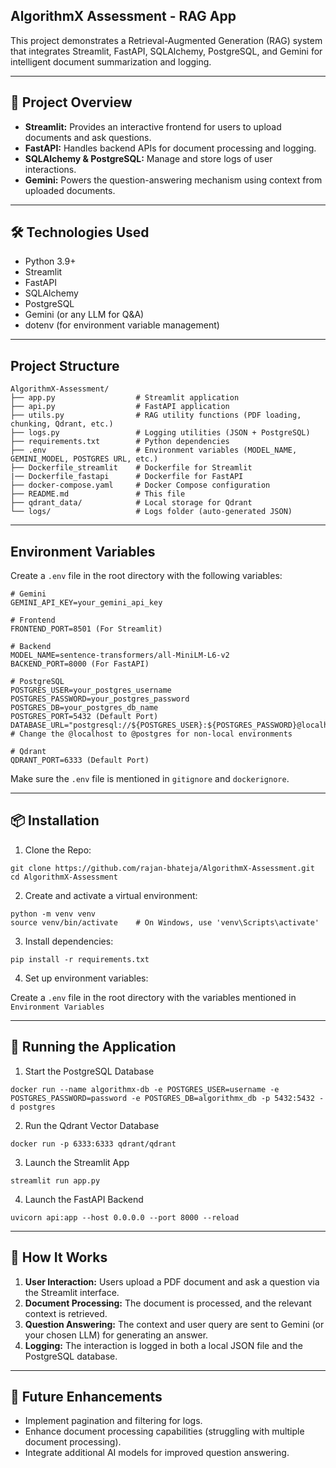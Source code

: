 ## AlgorithmX Assessment - RAG App

This project demonstrates a Retrieval-Augmented Generation (RAG) system that integrates Streamlit, FastAPI, SQLAlchemy, PostgreSQL, and Gemini for intelligent document summarization and logging.

---

## 🚀 Project Overview

* **Streamlit:** Provides an interactive frontend for users to upload documents and ask questions.
* **FastAPI:** Handles backend APIs for document processing and logging.
* **SQLAlchemy & PostgreSQL:** Manage and store logs of user interactions.
* **Gemini:** Powers the question-answering mechanism using context from uploaded documents.

---

## 🛠️ Technologies Used

* Python 3.9+
* Streamlit
* FastAPI
* SQLAlchemy
* PostgreSQL
* Gemini (or any LLM for Q&A)
* dotenv (for environment variable management)

---

## Project Structure

```
AlgorithmX-Assessment/
├── app.py                  # Streamlit application
├── api.py                  # FastAPI application
├── utils.py                # RAG utility functions (PDF loading, chunking, Qdrant, etc.)
├── logs.py                 # Logging utilities (JSON + PostgreSQL)
├── requirements.txt        # Python dependencies
├── .env                    # Environment variables (MODEL_NAME, GEMINI_MODEL, POSTGRES URL, etc.)
├── Dockerfile_streamlit    # Dockerfile for Streamlit
|── Dockerfile_fastapi      # Dockerfile for FastAPI
├── docker-compose.yaml     # Docker Compose configuration
├── README.md               # This file
├── qdrant_data/            # Local storage for Qdrant
└── logs/                   # Logs folder (auto-generated JSON)
```

---

## Environment Variables

Create a `.env` file in the root directory with the following variables:
```
# Gemini
GEMINI_API_KEY=your_gemini_api_key

# Frontend
FRONTEND_PORT=8501 (For Streamlit)

# Backend
MODEL_NAME=sentence-transformers/all-MiniLM-L6-v2
BACKEND_PORT=8000 (For FastAPI)

# PostgreSQL
POSTGRES_USER=your_postgres_username
POSTGRES_PASSWORD=your_postgres_password
POSTGRES_DB=your_postgres_db_name
POSTGRES_PORT=5432 (Default Port)
DATABASE_URL="postgresql://${POSTGRES_USER}:${POSTGRES_PASSWORD}@localhost:${POSTGRES_PORT}/${POSTGRES_DB}"
# Change the @localhost to @postgres for non-local environments

# Qdrant
QDRANT_PORT=6333 (Default Port)
```

Make sure the `.env` file is mentioned in `gitignore` and `dockerignore`.

---

## 📦 Installation

1. Clone the Repo:
```
git clone https://github.com/rajan-bhateja/AlgorithmX-Assessment.git
cd AlgorithmX-Assessment
```

2. Create and activate a virtual environment:
```
python -m venv venv
source venv/bin/activate    # On Windows, use 'venv\Scripts\activate'
```

3. Install dependencies:
```
pip install -r requirements.txt
```

4. Set up environment variables:

Create a `.env` file in the root directory with the variables mentioned in `Environment Variables`

---

## 🧪 Running the Application

1. Start the PostgreSQL Database
```
docker run --name algorithmx-db -e POSTGRES_USER=username -e POSTGRES_PASSWORD=password -e POSTGRES_DB=algorithmx_db -p 5432:5432 -d postgres
```

2. Run the Qdrant Vector Database
```
docker run -p 6333:6333 qdrant/qdrant
```

3. Launch the Streamlit App
```
streamlit run app.py
```

4. Launch the FastAPI Backend
```
uvicorn api:app --host 0.0.0.0 --port 8000 --reload
```

---

## 🧠 How It Works

1. **User Interaction:** Users upload a PDF document and ask a question via the Streamlit interface.
2. **Document Processing:** The document is processed, and the relevant context is retrieved.
3. **Question Answering:** The context and user query are sent to Gemini (or your chosen LLM) for generating an answer.
4. **Logging:** The interaction is logged in both a local JSON file and the PostgreSQL database.

---

## 🧩 Future Enhancements

* Implement pagination and filtering for logs.
* Enhance document processing capabilities (struggling with multiple document processing).
* Integrate additional AI models for improved question answering.
